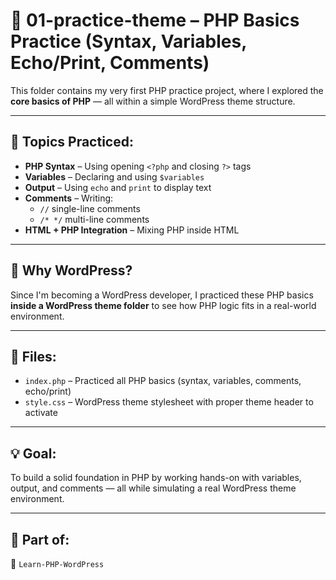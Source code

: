 # 📁 01-practice-theme – PHP Basics Practice (Syntax, Variables, Echo/Print, Comments)

This folder contains my very first PHP practice project, where I explored the **core basics of PHP** — all within a simple WordPress theme structure.

---

## 🔰 Topics Practiced:
- **PHP Syntax** – Using opening `<?php` and closing `?>` tags
- **Variables** – Declaring and using `$variables`
- **Output** – Using `echo` and `print` to display text
- **Comments** – Writing:
  - `//` single-line comments
  - `/* */` multi-line comments
- **HTML + PHP Integration** – Mixing PHP inside HTML

---

## 🚀 Why WordPress?
Since I'm becoming a WordPress developer, I practiced these PHP basics **inside a WordPress theme folder** to see how PHP logic fits in a real-world environment.

---

## 📁 Files:
- `index.php` – Practiced all PHP basics (syntax, variables, comments, echo/print)
- `style.css` – WordPress theme stylesheet with proper theme header to activate

---

## 💡 Goal:
To build a solid foundation in PHP by working hands-on with variables, output, and comments — all while simulating a real WordPress theme environment.

---

## 📅 Part of:
📂 `Learn-PHP-WordPress`
